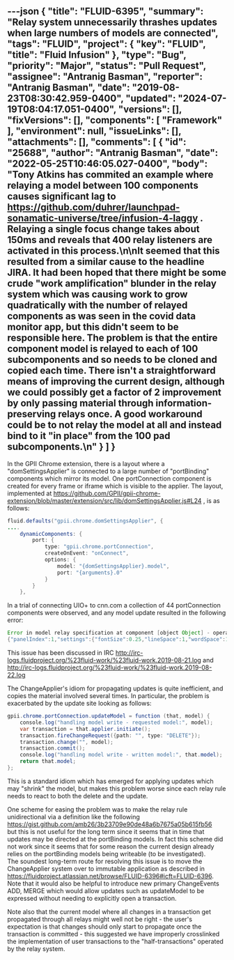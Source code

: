 ---json
{
  "title": "FLUID-6395",
  "summary": "Relay system unnecessarily thrashes updates when large numbers of models are connected",
  "tags": "FLUID",
  "project": {
    "key": "FLUID",
    "title": "Fluid Infusion"
  },
  "type": "Bug",
  "priority": "Major",
  "status": "Pull Request",
  "assignee": "Antranig Basman",
  "reporter": "Antranig Basman",
  "date": "2019-08-23T08:30:42.959-0400",
  "updated": "2024-07-19T08:04:17.051-0400",
  "versions": [],
  "fixVersions": [],
  "components": [
    "Framework"
  ],
  "environment": null,
  "issueLinks": [],
  "attachments": [],
  "comments": [
    {
      "id": "25688",
      "author": "Antranig Basman",
      "date": "2022-05-25T10:46:05.027-0400",
      "body": "Tony Atkins has commited an example where relaying a model between 100 components causes significant lag to <https://github.com/duhrer/launchpad-sonamatic-universe/tree/infusion-4-laggy> . Relaying a single focus change takes about 150ms and reveals that 400 relay listeners are activated in this process.\n\nIt seemed that this resulted from a similar cause to the headline JIRA. It had been hoped that there might be some crude \"work amplification\" blunder in the relay system which was causing work to grow quadratically with the number of relayed components as was seen in the covid data monitor app, but this didn't seem to be responsible here. The problem is that the entire component model is relayed to each of 100 subcomponents and so needs to be cloned and copied each time. There isn't a straightforward means of improving the current design, although we could possibly get a factor of 2 improvement by only passing material through information-preserving relays once. A good workaround could be to not relay the model at all and instead bind to it \"in place\" from the 100 pad subcomponents.\n"
    }
  ]
}
---
In the GPII Chrome extension, there is a layout where a "domSettingsApplier" is connected to a large number of "portBinding" components which mirror its model. One portConnection component is created for every frame or iframe which is visible to the applier. The layout, implemented at <https://github.com/GPII/gpii-chrome-extension/blob/master/extension/src/lib/domSettingsApplier.js#L24> , is as follows:

```java
fluid.defaults("gpii.chrome.domSettingsApplier", {
....
    dynamicComponents: {
        port: {
            type: "gpii.chrome.portConnection",
            createOnEvent: "onConnect",
            options: {
                model: "{domSettingsApplier}.model",
                port: "{arguments}.0"
            }
        }
    },
```

In a trial of connecting UIO+ to cnn.com a collection of 44 portConnection components were observed, and any model update resulted in the following error:

```java
Error in model relay specification at component [object Object] - operated more than 100 relays without model value settling - current model contents are
{"panelIndex":1,"settings":{"fontSize":0.25,"lineSpace":1,"wordSpace":1,"contrastTheme":"default","characterSpace":1,"selectionTheme":"default","captionsEnabled":false,"selfVoicingEnabled":false,"inputsLargerEnabled":false,"simplifiedUiEnabled":false,"clickToSelectEnabled":false,"syllabificationEnabled":false,"tableOfContentsEnabled":false}}
```

This issue has been discussed in IRC <http://irc-logs.fluidproject.org/%23fluid-work/%23fluid-work.2019-08-21.log> and <http://irc-logs.fluidproject.org/%23fluid-work/%23fluid-work.2019-08-22.log>

The ChangeApplier's idiom for propagating updates is quite inefficient, and copies the material involved several times. In particular, the problem is exacerbated by the update site looking as follows:

```java
gpii.chrome.portConnection.updateModel = function (that, model) {
    console.log("handling model write - requested model:", model);
    var transaction = that.applier.initiate();
    transaction.fireChangeRequest({path: "", type: "DELETE"});
    transaction.change("", model);
    transaction.commit();
    console.log("handling model write - written model:", that.model);
    return that.model;
};
```

This is a standard idiom which has emerged for applying updates which may "shrink" the model, but makes this problem worse since each relay rule needs to react to both the delete and the update.

One scheme for easing the problem was to make the relay rule unidirectional via a definition like the following <https://gist.github.com/amb26/3b23709e90de48a6b7675a05b615fb56>\
but this is not useful for the long term since it seems that in time that updates may be directed at the portBinding models. In fact this scheme did not work since it seems that for some reason the current design already relies on the portBinding models being writeable (to be investigated).\
The soundest long-term route for resolving this issue is to move the ChangeApplier system over to immutable application as described in <https://fluidproject.atlassian.net/browse/FLUID-6396#icft=FLUID-6396>.\
Note that it would also be helpful to introduce new primary ChangeEvents ADD, MERGE which would allow updates such as updateModel to be expressed without needing to explicitly open a transaction.&#x20;

Note also that the current model where all changes in a transaction get propagated through all relays might well not be right - the user's expectation is that changes should only start to propagate once the transaction is committed - this suggested we have improperly crosslinked the implementation of user transactions to the "half-transactions" operated by the relay system.

        